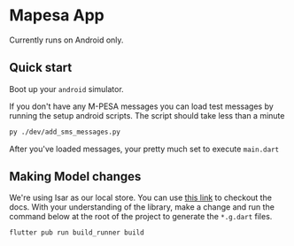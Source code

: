 # Mapesa App

Currently runs on Android only.

## Quick start

Boot up your `android` simulator.

If you don't have any M-PESA messages you can load test messages by running the setup android scripts. The script should take less than a minute

```bash
py ./dev/add_sms_messages.py
```

After you've loaded messages, your pretty much set to execute `main.dart`

## Making Model changes

We're using Isar as our local store. You can use [this link](https://isar.dev/schema.html) to checkout the docs. With your understanding of the library, make a change and run the command below at the root of the project to generate the `*.g.dart` files.

```bash
flutter pub run build_runner build
```
